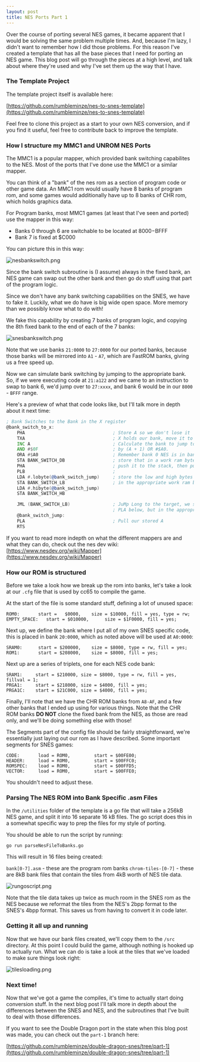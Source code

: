 ```yaml
---
layout: post
title: NES Ports Part 1
---
```


Over the course of porting several NES games, it became apparent that I would be solving the same problem multiple times.  And, because I'm lazy, I didn't want to remember how I did those problems.  For this reason I've created a template that has all the base pieces that I need for porting an NES game.  This blog post will go through the pieces at a high level, and talk about where they're used and why I've set them up the way that I have.

### The Template Project

The template project itself is available here:  

[https://github.com/rumbleminze/nes-to-snes-template](https://github.com/rumbleminze/nes-to-snes-template)

Feel free to clone this project as a start to your own NES conversion, and if you find it useful, feel free to contribute back to improve the template.

### How I structure my MMC1 and UNROM NES Ports

The MMC1 is a popular mapper, which provided bank switching capabilites to the NES. Most of the ports that I've done use the MMC1 or a similar mapper.  

You can think of a "bank" of the nes rom as a section of program code or other game data.  An MMC1 rom would usually have 8 banks of program rom, and some games would additionally have up to 8 banks of CHR rom, which holds graphics data.  

For Program banks, most MMC1 games (at least that I've seen and ported) use the mapper in this way:

* Banks 0 through 6 are switchable to be located at $8000-$BFFF
* Bank 7 is fixed at $C000

You can picture this in this way:

![nesbankswitch.png]({{site.baseurl}}/images/nesbankswitch.png)

Since the bank switch subroutine is (I assume) always in the fixed bank, an NES game can swap out the other bank and then go do stuff using that part of the program logic.

Since we don't have any bank switching capabilities on the SNES, we have to fake it.  Luckily, what we do have is big wide open space.  More memory than we possibly know what to do with!

We fake this capability by creating 7 banks of program logic, and copying the 8th fixed bank to the end of each of the 7 banks:

![snesbankswitch.png]({{site.baseurl}}/images/snesbankswitch.png)

Note that we use banks `21:0000` to `27:0000` for our ported banks, because those banks will be mirrored into `A1` - `A7`, which are FastROM banks, giving us a free speed up.

Now we can simulate bank switching by jumping to the appropriate bank.  So, if we were executing code at `21:a122` and we came to an instruction to swap to bank 6, we'd jump over to `27:xxxx`, and bank 6 would be in our `8000` - `BFFF` range.

Here's a preview of what that code looks like, but I'll talk more in depth about it next time:
```asm
; Bank Switches to the Bank in the X register
@bank_switch_to_x:
    PHA									; Store A so we don't lose it
    TXA									; X holds our bank, move it to A
    INC A								; Calculate the bank to jump to
    AND #$0F							; by (A + 1) OR #$A0.  
    ORA #$A0							; Remember bank 0 NES is in bank A1
    STA BANK_SWITCH_DB					; store that in a work ram byte
    PHA									; push it to the stack, then pull it as the DB
    PLB									;
    LDA #.lobyte(@bank_switch_jump)		; store the low and high bytes of the label below
    STA BANK_SWITCH_LB					; in the appropriate work ram bytes
    LDA #.hibyte(@bank_switch_jump)
    STA BANK_SWITCH_HB

    JML (BANK_SWITCH_LB)				; JuMp Long to the target, we should end up at the 
										; PLA below, but in the appropriate target bank
    @bank_switch_jump:
    PLA									; Pull our stored A
    RTS
```


If you want to read more indepth on what the different mappers are and what they can do, check out the nes dev wiki:  [https://www.nesdev.org/wiki/Mapper](https://www.nesdev.org/wiki/Mapper)

### How our ROM is structured

Before we take a look how we break up the rom into banks, let's take a look at our `.cfg` file that is used by cc65 to compile the game.

At the start of the file is some standard stuff, defining a lot of unused space:

```
ROM0:       start =   $0000,    size = $10000, fill = yes, type = rw;  
EMPTY_SPACE:   start = $010000,      size = $1F0000, fill = yes;
```


Next up, we define the bank where I put all of my own SNES specific code, this is placed in bank `20:0000`, which as noted above will be used at `A0:0000`:

```
SRAM0:      start = $200000,    size = $8000, type = rw, fill = yes;  
ROM1:       start = $208000,    size = $8000, fill = yes;
```

Next up are a series of triplets, one for each NES code bank:
```
SRAM1:     start = $210000, size = $8000, type = rw, fill = yes, fillval = 1;  
PRGA1:     start = $218000, size = $4000, fill = yes;
PRGA1C:    start = $21C000, size = $4000, fill = yes;
```

Finally, I'll note that we have the CHR ROM banks from `A8-AF`, and a few other banks that I ended up using for various things.  Note that the CHR ROM banks **DO NOT** clone the fixed bank from the NES, as those are read only, and we'll be doing something else with those!


The Segments part of the config file should be fairly straightforward, we're essentially just laying out our rom as I have described.  Some important segments for SNES games:

```
CODE:       load = ROM0,         start = $00FE00;
HEADER:     load = ROM0,         start = $00FFC0;
ROMSPEC:    load = ROM0,         start = $00FFD5;
VECTOR:     load = ROM0,         start = $00FFE0;
```

You shouldn't need to adjust these.

### Parsing The NES ROM into Bank Specific .asm Files

In the `/utilities` folder of the template is a go file that will take a 256kB NES game, and split it into 16 separate 16 kB files.  The go script does this in a somewhat specific way to prep the files for my style of porting.

You should be able to run the script by running:

`go run parseNesFileToBanks.go`

This will result in 16 files being created:

`bank[0-7].asm` - these are the program rom banks
`chrom-tiles-[0-7]` - these are 8kB bank files that contain the tiles from 4kB worth of NES tile data.

![rungoscript.png]({{site.baseurl}}/images/rungoscript.png)


Note that the tile data takes up twice as much room in the SNES rom as the NES because we reformat the tiles from the NES's 2bpp format to the SNES's 4bpp format.  This saves us from having to convert it in code later.

### Getting it all up and running ###

Now that we have our bank files created, we'll copy them to the `/src` directory.  At this point I could build the game, although nothing is hooked up to actually run.  What we can do is take a look at the tiles that we've loaded to make sure things look right:

![tilesloading.png]({{site.baseurl}}/images/tilesloading.png)


### Next time! ###

Now that we've got a game the compiles, it's time to actually start doing conversion stuff.  In the next blog post I'll talk more in depth about the differences between the SNES and NES, and the subroutines that I've built to deal with those differences.

If you want to see the Double Dragon port in the state when this blog post was made, you can check out the `part-1` branch here:

[https://github.com/rumbleminze/double-dragon-snes/tree/part-1](https://github.com/rumbleminze/double-dragon-snes/tree/part-1)
